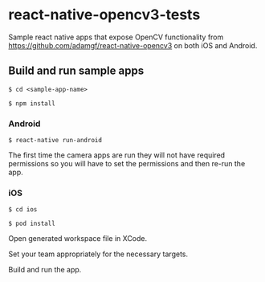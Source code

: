 # react-native-opencv3-tests

Sample react native apps that expose OpenCV functionality from https://github.com/adamgf/react-native-opencv3 
on both iOS and Android.

## Build and run sample apps

`$ cd <sample-app-name>`

`$ npm install`

### Android

`$ react-native run-android`

The first time the camera apps are run they will not have required permissions so you will
have to set the permissions and then re-run the app.

### iOS

`$ cd ios`

`$ pod install`

Open generated workspace file in XCode.

Set your team appropriately for the necessary targets.

Build and run the app.


  